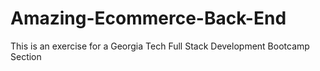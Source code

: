 # Amazing-Ecommerce-Back-End
This is an exercise for a Georgia Tech Full Stack Development Bootcamp Section
